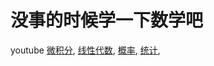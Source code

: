# 没事的时候学一下数学吧
youtube
[微积分](https://www.youtube.com/playlist?list=PL19E79A0638C8D449),
[线性代数](https://www.youtube.com/playlist?list=PLFD0EB975BA0CC1E0),
[概率](https://www.youtube.com/playlist?list=PLC58778F28211FA19),
[统计](https://www.youtube.com/playlist?list=PL1328115D3D8A2566),
